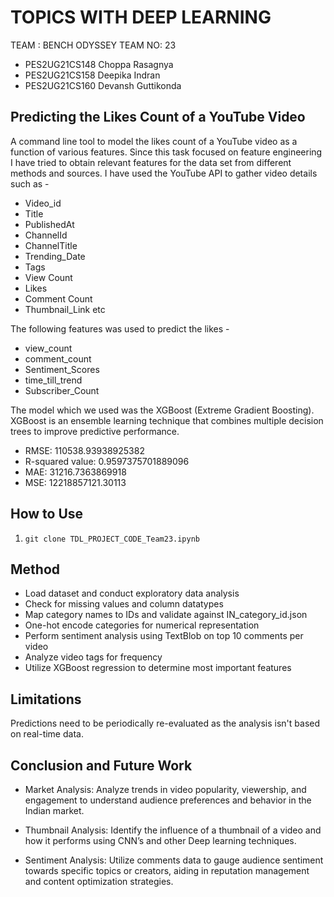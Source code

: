 # TOPICS WITH DEEP LEARNING

   TEAM : BENCH ODYSSEY
   TEAM NO: 23
   
- PES2UG21CS148 Choppa Rasagnya
- PES2UG21CS158 Deepika Indran
- PES2UG21CS160 Devansh Guttikonda

## Predicting the Likes Count of a YouTube Video

A command line tool to model the likes count of a YouTube video as a function of various
features. Since this task focused on feature engineering I have tried to obtain relevant features for the data set from different
methods and sources. I have used the YouTube API to gather video details such as -
- Video_id
- Title
- PublishedAt
- ChannelId
- ChannelTitle
- Trending_Date
- Tags
- View Count
- Likes
- Comment Count
- Thumbnail_Link etc

The following features was used to predict the likes -
- view_count
- comment_count
- Sentiment_Scores
- time_till_trend
- Subscriber_Count

The model which we used was the XGBoost (Extreme Gradient Boosting). XGBoost is an ensemble learning technique that combines multiple decision trees to improve predictive performance.

- RMSE: 110538.93938925382
- R-squared value: 0.9597375701889096
- MAE: 31216.7363869918
- MSE: 12218857121.30113

## How to Use

1) <code>git clone TDL_PROJECT_CODE_Team23.ipynb</code>

## Method
- Load dataset and conduct exploratory data analysis
- Check for missing values and column datatypes
- Map category names to IDs and validate against IN_category_id.json
- One-hot encode categories for numerical representation
- Perform sentiment analysis using TextBlob on top 10 comments per video
- Analyze video tags for frequency
- Utilize XGBoost regression to determine most important features

## Limitations

Predictions need to be periodically re-evaluated as the analysis isn't based on real-time data.

## Conclusion and Future Work
- Market Analysis:
Analyze trends in video popularity, viewership, and engagement to understand audience preferences and behavior in the Indian market.

- Thumbnail Analysis:
Identify the influence of a thumbnail of a video and how it performs using CNN’s and other Deep learning techniques. 

- Sentiment Analysis: 
Utilize comments data to gauge audience sentiment towards specific topics or creators, aiding in reputation management and content optimization strategies.

